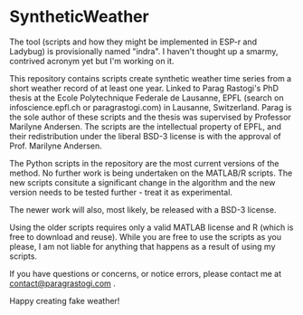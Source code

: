 # SyntheticWeather

The tool (scripts and how they might be implemented in ESP-r and Ladybug) is provisionally named "indra". I haven't thought up a smarmy, contrived acronym yet but I'm working on it.

This repository contains scripts create synthetic weather time series from a short weather record of at least one year. Linked to Parag Rastogi's PhD thesis at the Ecole Polytechnique Federale de Lausanne, EPFL (search on infoscience.epfl.ch or paragrastogi.com) in Lausanne, Switzerland. Parag is the sole author of these scripts and the thesis was supervised by Professor Marilyne Andersen. The scripts are the intellectual property of EPFL, and their redistribution under the liberal BSD-3 license is with the approval of Prof. Marilyne Andersen.

The Python scripts in the repository are the most current versions of the method. No further work is being undertaken on the MATLAB/R scripts. The new scripts consitute a significant change in the algorithm and the new version needs to be tested further - treat it as experimental.

The newer work will also, most likely, be released with a BSD-3 license.

Using the older scripts requires only a valid MATLAB license and R (which is free to download and reuse). While you are free to use the scripts as you please, I am not liable for anything that happens as a result of using my scripts.

If you have questions or concerns, or notice errors, please contact me at contact@paragrastogi.com .

Happy creating fake weather!
